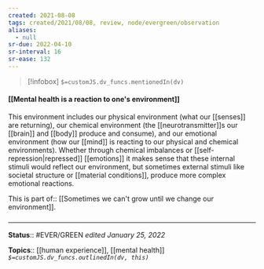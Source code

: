 ```yaml
---
created: 2021-08-08
tags: created/2021/08/08, review, node/evergreen/observation
aliases:
  - null
sr-due: 2022-04-10
sr-interval: 16
sr-ease: 132
---
```

> [!infobox]
`$=customJS.dv_funcs.mentionedIn(dv)`

#### [[Mental health is a reaction to one's environment]] 

This environment includes our physical environment (what our [[senses]] are returning),
our chemical environment (the [[neurotransmitter]]s our [[brain]] and [[body]] produce and consume),
and our emotional environment (how our [[mind]] is reacting to our physical and chemical environments).
Whether through chemical imbalances 
or [[self-repression|repressed]] [[emotions]] 
it makes sense that these internal stimuli 
would reflect our environment,
but sometimes external stimuli like societal structure 
or [[material conditions]],
produce more complex emotional reactions.

This is 
part of:: [[Sometimes we can't grow until we change our environment]].

### <hr class="footnote"/>

**Status**:: #EVER/GREEN 
*edited January 25, 2022*

**Topics**:: [[human experience]], [[mental health]]
*`$=customJS.dv_funcs.outlinedIn(dv, this)`*
